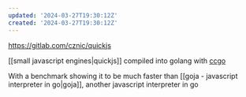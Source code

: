 ```yaml
---
updated: '2024-03-27T19:30:12Z'
created: '2024-03-27T19:30:12Z'
---
```

https://gitlab.com/cznic/quickjs

[[small javascript engines|quickjs]] compiled into golang with [ccgo](https://pkg.go.dev/modernc.org/ccgo/v3)

With a benchmark showing it to be much faster than [[goja - javascript interpreter in go|goja]], another javascript interpreter in go